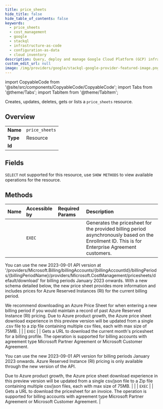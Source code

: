 ```yaml
---
title: price_sheets
hide_title: false
hide_table_of_contents: false
keywords:
  - price_sheets
  - cost_management
  - google
  - stackql
  - infrastructure-as-code
  - configuration-as-data
  - cloud inventory
description: Query, deploy and manage Google Cloud Platform (GCP) infrastructure and resources using SQL
custom_edit_url: null
image: /img/providers/google/stackql-google-provider-featured-image.png
---
```


import CopyableCode from '@site/src/components/CopyableCode/CopyableCode';
import Tabs from '@theme/Tabs';
import TabItem from '@theme/TabItem';

Creates, updates, deletes, gets or lists a <code>price_sheets</code> resource.

## Overview
<table><tbody>
<tr><td><b>Name</b></td><td><code>price_sheets</code></td></tr>
<tr><td><b>Type</b></td><td>Resource</td></tr>
<tr><td><b>Id</b></td><td><CopyableCode code="azure.cost_management.price_sheets" /></td></tr>
</tbody></table>

## Fields
`SELECT` not supported for this resource, use `SHOW METHODS` to view available operations for the resource.


## Methods
| Name | Accessible by | Required Params | Description |
|:-----|:--------------|:----------------|:------------|
| <CopyableCode code="download_by_billing_account" /> | `EXEC` | <CopyableCode code="billingAccountId, billingPeriodName" /> | Generates the pricesheet for the provided billing period asynchronously based on the Enrollment ID. This is for Enterprise Agreement customers. 
 You can use the new 2023-09-01 API version at '/providers/Microsoft.Billing/billingAccounts/{billingAccountId}/billingPeriods/{billingPeriodName}/providers/Microsoft.CostManagement/pricesheets/default/download' for billing periods January 2023 onwards. With a new schema detailed below, the new price sheet provides more information and includes prices for Azure Reserved Instances (RI) for the current billing period.
 
 We recommend downloading an Azure Price Sheet for when entering a new billing period if you would maintain a record of past Azure Reserved Instance (RI) pricing. Due to Azure product growth, the Azure price sheet download experience in this preview version will be updated from a single .csv file to a zip file containing multiple csv files, each with max size of 75MB. |
| <CopyableCode code="download_by_billing_profile" /> | `EXEC` | <CopyableCode code="billingAccountName, billingProfileName" /> | Gets a URL to download the current month's pricesheet for a billing profile. The operation is supported for billing accounts with agreement type Microsoft Partner Agreement or Microsoft Customer Agreement.
 
 You can use the new 2023-09-01 API version for billing periods January 2023 onwards. Azure Reserved Instance (RI) pricing is only available through the new version of the API. 
 
 Due to Azure product growth, the Azure price sheet download experience in this preview version will be updated from a single csv/json file to a Zip file containing multiple csv/json files, each with max size of 75MB. |
| <CopyableCode code="download_by_invoice" /> | `EXEC` | <CopyableCode code="billingAccountName, billingProfileName, invoiceName" /> | Gets a URL to download the pricesheet for an invoice. The operation is supported for billing accounts with agreement type Microsoft Partner Agreement or Microsoft Customer Agreement. |
